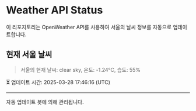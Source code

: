 
# Weather API Status

이 리포지토리는 OpenWeather API를 사용하여 서울의 날씨 정보를 자동으로 업데이트합니다.

## 현재 서울 날씨
> 서울의 현재 날씨: clear sky, 온도: -1.24°C, 습도: 55%

⏳ 업데이트 시간: 2025-03-28 17:46:16 (UTC)

---
자동 업데이트 봇에 의해 관리됩니다.
